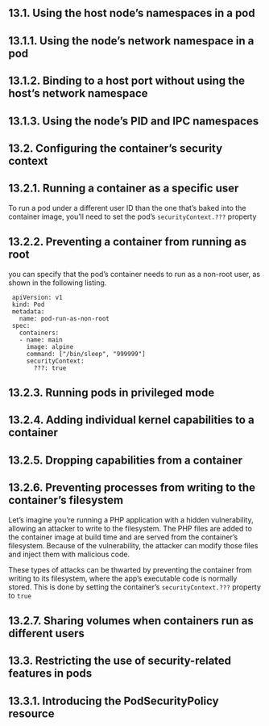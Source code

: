 ## 13.1. Using the host node’s namespaces in a pod

## 13.1.1. Using the node’s network namespace in a pod

## 13.1.2. Binding to a host port without using the host’s network namespace

## 13.1.3. Using the node’s PID and IPC namespaces

## 13.2. Configuring the container’s security context

## 13.2.1. Running a container as a specific user

To run a pod under a different user ID than the one that’s baked into the container image, you’ll need to set the pod’s `securityContext.???` property

## 13.2.2. Preventing a container from running as root

you can specify that the pod’s container needs to run as a non-root user, as shown in the following listing.

     apiVersion: v1
     kind: Pod
     metadata:
       name: pod-run-as-non-root
     spec:
       containers:
       - name: main
         image: alpine
         command: ["/bin/sleep", "999999"]
         securityContext:                   
           ???: true               

## 13.2.3. Running pods in privileged mode

## 13.2.4. Adding individual kernel capabilities to a container

## 13.2.5. Dropping capabilities from a container

## 13.2.6. Preventing processes from writing to the container’s filesystem

Let’s imagine you’re running a PHP application with a hidden vulnerability, allowing an attacker to write to the filesystem. The PHP files are added to the container image at build time and are served from the container’s filesystem. Because of the vulnerability, the attacker can modify those files and inject them with malicious code.

These types of attacks can be thwarted by preventing the container from writing to its filesystem, where the app’s executable code is normally stored. This is done by setting the container’s `securityContext.???` property to `true`

## 13.2.7. Sharing volumes when containers run as different users

## 13.3. Restricting the use of security-related features in pods

## 13.3.1. Introducing the PodSecurityPolicy resource
